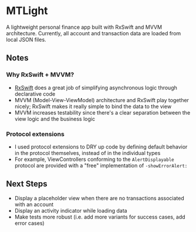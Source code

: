 # MTLight

A lightweight personal finance app built with RxSwift and MVVM architecture. Currently, all account and transaction data are loaded from local JSON files.

## Notes

### Why RxSwift + MVVM?

- [RxSwift](https://github.com/ReactiveX/RxSwift/blob/master/Documentation/Why.md) does a great job of simplifying asynchronous logic through declarative code
- MVVM (Model-View-ViewModel) architecture and RxSwift play together nicely; RxSwift makes it really simple to bind the data to the view 
- MVVM increases testability since there's a clear separation between the view logic and the business logic

### Protocol extensions

- I used protocol extensions to DRY up code by defining default behavior in the protocol themselves, instead of in the individual types 
- For example, ViewControllers conforming to the `AlertDisplayable` protocol are provided with a "free" implementation of `-showErrorAlert:`

## Next Steps

- Display a placeholder view when there are no transactions associated with an account
- Display an activity indicator while loading data
- Make tests more robust (i.e. add more variants for success cases, add error cases)

